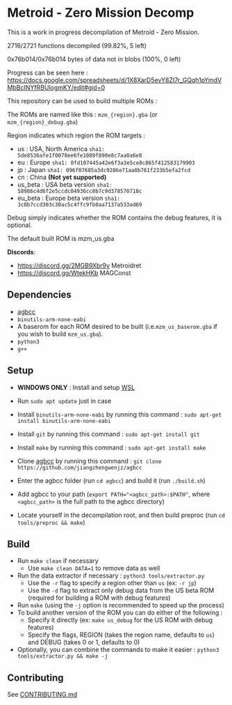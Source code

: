 # Metroid - Zero Mission Decomp

This is a work in progress decompilation of Metroid - Zero Mission.

2716/2721 functions decompiled (99.82%, 5 left)

0x76b014/0x76b014 bytes of data not in blobs (100%, 0 left)

Progress can be seen here : https://docs.google.com/spreadsheets/d/1X8XarD5evY8ZI7r_GQqh1pYmdVMbBcINYfRBUlogmKY/edit#gid=0

This repository can be used to build multiple ROMs :

The ROMs are named like this : `mzm_{region}.gba` (or `mzm_{region}_debug.gba`)

Region indicates which region the ROM targets :
- us : USA, North America `sha1: 5de8536afe1f0078ee6fe1089f890e8c7aa0a6e8`
- eu : Europe `sha1: 0fd107445a42e6f3a3e5ce8c865f412583179903`
- jp : Japan `sha1: 096f07685a3dc9286e71aa0b761f233b5efa2fcd`
- cn : China **(Not yet supported)**
- us_beta : USA beta version `sha1: 58986c4d6f2e5ccdc04936cc8b7c9d378570710c`
- eu_beta : Europe beta version `sha1: 3c0b7ccd303c30ac5c4ffc9fb0aa7137a533ad69`

Debug simply indicates whether the ROM contains the debug features, it is optional.

The default built ROM is mzm_us.gba

**Discords**: 
- https://discord.gg/2MGB9Xbr9y Metroidret
- https://discord.gg/WtekHKb MAGConst

## Dependencies

- [agbcc](https://github.com/jiangzhengwenjz/agbcc)
- `binutils-arm-none-eabi`
- A baserom for each ROM desired to be built (i.e.`mzm_us_baserom.gba` if you wish to build `mzm_us.gba`).
- `python3`
- `g++`

## Setup

- **WINDOWS ONLY** : Install and setup [WSL](https://docs.microsoft.com/en-us/windows/wsl/install)
- Run `sudo apt update` just in case
- Install `binutils-arm-none-eabi` by running this command : `sudo apt-get install binutils-arm-none-eabi`
- Install `git` by running this command : `sudo apt-get install git`
- Install `make` by running this command : `sudo apt-get install make`

- Clone [agbcc](https://github.com/jiangzhengwenjz/agbcc) by running this command : `git clone https://github.com/jiangzhengwenjz/agbcc`
- Enter the agbcc folder (run `cd agbcc`) and build it (run `./build.sh`)
- Add agbcc to your path (`export PATH="<agbcc_path>:$PATH"`, where `<agbcc_path>` is the full path to the agbcc directory)
- Locate yourself in the decompilation root, and then build preproc (run `cd tools/preproc && make`)

## Build

- Run `make clean` if necessary
  - Use `make clean DATA=1` to remove data as well
- Run the data extractor if necessary : `python3 tools/extractor.py`
  - Use the `-r` flag to specify a region other than `us` (ex: `-r jp`)
  - Use the `-d` flag to extract only debug data from the US beta ROM (required for building a ROM with debug features)
- Run `make` (using the `-j` option is recommended to speed up the process)
- To build another version of the ROM you can do either of the following :
  - Specify it directly (ex: `make us_debug` for the US ROM with debug features)
  - Specify the flags, REGION (takes the region name, defaults to `us`) and DEBUG (takes 0 or 1, defaults to 0)
- Optionally, you can combine the commands to make it easier : `python3 tools/extractor.py && make -j`

## Contributing

See [CONTRIBUTING.md](CONTRIBUTING.md)
